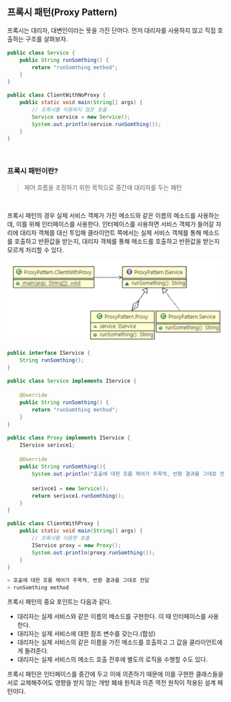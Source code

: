 ## **프록시 패턴(Proxy Pattern)**

프록시는 대리자, 대변인이라는 뜻을 가진 단어다. 먼저 대리자를 사용하지 않고 직접 호출하는 구조를 살펴보자.

```java
public class Service {
    public String runSomthing() {
        return "runSomthing method";
    }
}
```

```java
public class ClientWithNoProxy {
    public static void main(String[] args) {
        // 프록시를 이용하지 않은 호출
        Service service = new Service();
        System.out.println(service.runSomthing());
    }
}
```
<br>

### 프록시 패턴이란? 

> 제어 흐름을 조정하기 위한 목적으로 중간에 대리자를 두는 패턴

<br>

프록시 패턴의 경우 실제 서비스 객체가 가진 메소드와 같은 이름의 메소드를 사용하는데, 이를 위해 인터페이스를 사용한다. 인터페이스를 사용하면 서비스 객체가 들어갈 자리에 대리자 객체를 대신 투입해 클라이언트 쪽에서는 실제 서비스 객체를 통해 메소드를 호출하고 반환값을 받는지, 대리자 객체를 통해 메소드를 호출하고 반환값을 받는지 모르게 처리할 수 있다.


![img](https://github.com/dilmah0203/TIL/blob/main/Image/Proxy.png)


```java
public interface IService {
    String runSomthing();
}
```


```java
public class Service implements IService {

    @Override
    public String runSomthing() {
        return "runSomthing method";
    }
}
```


```java
public class Proxy implements IService {
    IService serivce1;

    @Override
    public String runSomthing(){
        System.out.println("호출에 대한 흐름 제어가 주목적, 반환 결과를 그대로 전달");

        serivce1 = new Service();
        return serivce1.runSomthing();
    }
}
```

```java
public class ClientWithProxy {
    public static void main(String[] args) {
        // 프록시를 이용한 호출
        IService proxy = new Proxy();
        System.out.println(proxy.runSomthing());
    }
}
```

```java
> 호출에 대한 흐름 제어가 주목적, 반환 결과를 그대로 전달
> runSomthing method
```

프록시 패턴의 중요 포인트는 다음과 같다.

- 대리자는 실제 서비스와 같은 이름의 메소드를 구현한다. 이 때 인터페이스를 사용한다.
- 대리자는 실제 서비스에 대한 참조 변수를 갖는다.(합성)
- 대리자는 실제 서비스의 같은 이름을 가진 메소드를 호출하고 그 값을 클라이언트에게 돌려준다.
- 대리자는 실제 서비스의 메소드 호출 전후에 별도의 로직을 수행할 수도 있다.

프록시 패턴은 인터페이스를 중간에 두고 이에 의존하기 때문에 이를 구현한 클래스들을 서로 교체해주어도 영향을 받지 않는 개방 폐쇄 원칙과 의존 역전 원칙이 적용된 설계 패턴이다.
